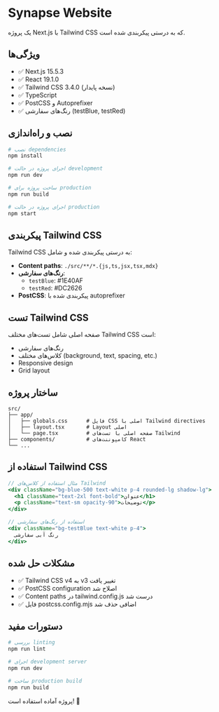 # Synapse Website

یک پروژه Next.js با Tailwind CSS که به درستی پیکربندی شده است.

## ویژگی‌ها

- ✅ Next.js 15.5.3
- ✅ React 19.1.0
- ✅ Tailwind CSS 3.4.0 (نسخه پایدار)
- ✅ TypeScript
- ✅ PostCSS و Autoprefixer
- ✅ رنگ‌های سفارشی (testBlue, testRed)

## نصب و راه‌اندازی

```bash
# نصب dependencies
npm install

# اجرای پروژه در حالت development
npm run dev

# ساخت پروژه برای production
npm run build

# اجرای پروژه در حالت production
npm start
```

## پیکربندی Tailwind CSS

Tailwind CSS به درستی پیکربندی شده و شامل:

- **Content paths**: `./src/**/*.{js,ts,jsx,tsx,mdx}`
- **رنگ‌های سفارشی**: 
  - `testBlue`: #1E40AF
  - `testRed`: #DC2626
- **PostCSS**: پیکربندی شده با autoprefixer

## تست Tailwind CSS

صفحه اصلی شامل تست‌های مختلف Tailwind CSS است:
- رنگ‌های سفارشی
- کلاس‌های مختلف (background, text, spacing, etc.)
- Responsive design
- Grid layout

## ساختار پروژه

```
src/
├── app/
│   ├── globals.css      # فایل CSS اصلی با Tailwind directives
│   ├── layout.tsx       # Layout اصلی
│   └── page.tsx         # صفحه اصلی با تست‌های Tailwind
├── components/          # کامپوننت‌های React
└── ...
```

## استفاده از Tailwind CSS

```jsx
// مثال استفاده از کلاس‌های Tailwind
<div className="bg-blue-500 text-white p-4 rounded-lg shadow-lg">
  <h1 className="text-2xl font-bold">عنوان</h1>
  <p className="text-sm opacity-90">توضیحات</p>
</div>

// استفاده از رنگ‌های سفارشی
<div className="bg-testBlue text-white p-4">
  رنگ آبی سفارشی
</div>
```

## مشکلات حل شده

- ✅ Tailwind CSS v4 به v3 تغییر یافت
- ✅ PostCSS configuration اصلاح شد
- ✅ Content paths در tailwind.config.js درست شد
- ✅ فایل postcss.config.mjs اضافی حذف شد

## دستورات مفید

```bash
# بررسی linting
npm run lint

# اجرای development server
npm run dev

# ساخت production build
npm run build
```

پروژه آماده استفاده است! 🚀
